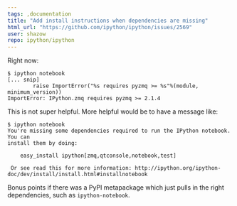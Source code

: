 ```yaml
---
tags: ,documentation
title: "Add install instructions when dependencies are missing"
html_url: "https://github.com/ipython/ipython/issues/2569"
user: shazow
repo: ipython/ipython
---
```


Right now:

```
$ ipython notebook
[... snip]
        raise ImportError("%s requires pyzmq >= %s"%(module, minimum_version))
ImportError: IPython.zmq requires pyzmq >= 2.1.4
```

This is not super helpful. More helpful would be to have a message like:

```
$ ipython notebook
You're missing some dependencies required to run the IPython notebook. You can
install them by doing:

    easy_install ipython[zmq,qtconsole,notebook,test]

 Or see read this for more information: http://ipython.org/ipython-doc/dev/install/install.html#installnotebook
```

Bonus points if there was a PyPI metapackage which just pulls in the right dependencies, such as `ipython-notebook`.
